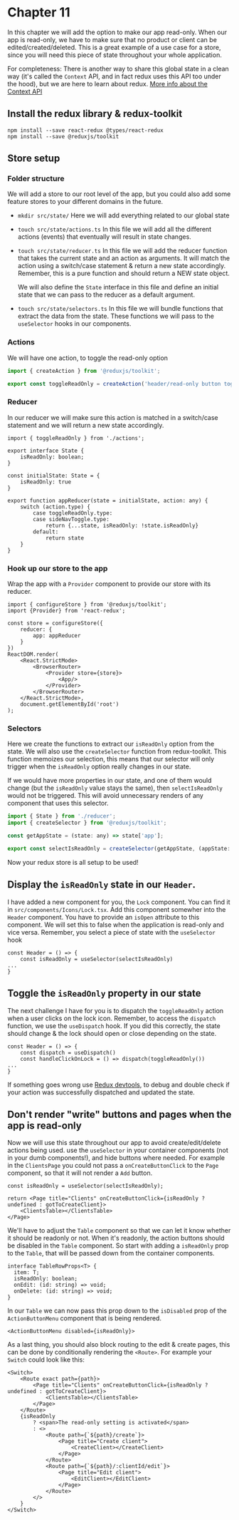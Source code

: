 # Chapter 11

In this chapter we will add the option to make our app read-only.
When our app is read-only, we have to make sure that no product or client can be edited/created/deleted.
This is a great example of a use case for a store, since you will need this piece of state throughout your whole application.

For completeness: There is another way to share this global state in a clean way (it's called the `Context` API, and in fact redux uses this API too under the hood), 
but we are here to learn about redux.
[More info about the Context API](https://reactjs.org/docs/context.html)

## Install the redux library & redux-toolkit
```
npm install --save react-redux @types/react-redux
npm install --save @reduxjs/toolkit
```

## Store setup
### Folder structure

We will add a store to our root level of the app, but you could also add some feature stores to your different domains
in the future.

- `mkdir src/state/`
  Here we will add everything related to our global state
- `touch src/state/actions.ts`
  In this file we will add all the different actions (events) that eventually will result in state changes.
- `touch src/state/reducer.ts`
  In this file we will add the reducer function that takes the current state and an action as arguments. 
  It will match the action using a switch/case statement & return a new state accordingly.
  Remember, this is a pure function and should return a NEW state object.
  
  We will also define the `State` interface in this file and define an initial state that we can pass to the reducer
  as a default argument.
- `touch src/state/selectors.ts`
  In this file we will bundle functions that extract the data from the state. These functions we will pass to the
  `useSelector` hooks in our components.

### Actions
We will have one action, to toggle the read-only option

```js
import { createAction } from '@reduxjs/toolkit';

export const toggleReadOnly = createAction('header/read-only button toggled');
```

### Reducer
In our reducer we will make sure this action is matched in a switch/case statement and we will return a new
state accordingly.

```tsx
import { toggleReadOnly } from './actions';

export interface State {
    isReadOnly: boolean;
}

const initialState: State = {
    isReadOnly: true
}

export function appReducer(state = initialState, action: any) {
    switch (action.type) {
        case toggleReadOnly.type:
        case sideNavToggle.type:
            return {...state, isReadOnly: !state.isReadOnly}
        default:
            return state
    }
}
```    

### Hook up our store to the app
Wrap the app with a `Provider` component to provide our store with its reducer.

```tsx
import { configureStore } from '@reduxjs/toolkit';
import {Provider} from 'react-redux';

const store = configureStore({
    reducer: {
        app: appReducer
    }
})
ReactDOM.render(
    <React.StrictMode>
        <BrowserRouter>
            <Provider store={store}>
                <App/>
            </Provider>
        </BrowserRouter>
    </React.StrictMode>,
    document.getElementById('root')
);
```

### Selectors
Here we create the functions to extract our `isReadOnly` option from the state. 
We will also use the `createSelector` function from redux-toolkit. 
This function memoizes our selection, this means that our selector will only trigger when the `isReadOnly` option really
changes in our state. 

If we would have more properties in our state, and one of them would change (but the `isReadOnly` value stays the same),
then `selectIsReadOnly` would not be triggered. This will avoid unnecessary renders of any component that uses this selector.

```js
import { State } from './reducer';
import { createSelector } from '@reduxjs/toolkit';

const getAppState = (state: any) => state['app'];

export const selectIsReadOnly = createSelector(getAppState, (appState: State) => appState.isReadOnly);
```

Now your redux store is all setup to be used!

## Display the `isReadOnly` state in our `Header`.
I have added a new component for you, the `Lock` component. You can find it in `src/components/Icons/Lock.tsx`.
Add this component somewher into the `Header` component. You have to provide an `isOpen` attribute to this component. 
We will set this to false when the application is read-only and vice versa. 
Remember, you select a piece of state with the `useSelector` hook
```
const Header = () => {
    const isReadOnly = useSelector(selectIsReadOnly)
...
}
```

## Toggle the `isReadOnly` property in our state

The next challenge I have for you is to dispatch the `toggleReadOnly` action when a user clicks on the lock icon.
Remember, to access the `dispatch` function, we use the `useDispatch` hook.
If you did this correctly, the state should change & the lock should open or close depending on the state.
```
const Header = () => {
    const dispatch = useDispatch()
    const handleClickOnLock = () => dispatch(toggleReadOnly())
...
}
```

If something goes wrong use [Redux devtools](https://github.com/zalmoxisus/redux-devtools-extension), to debug and 
double check if your action was successfully dispatched and updated the state. 

## Don't render "write" buttons and pages when the app is read-only

Now we will use this state throughout our app to avoid create/edit/delete actions being used.
use the `useSelector` in your container components (not in your dumb components!), and hide buttons where needed. 
For example in the `ClientsPage` you could not pass a `onCreateButtonClick` to the `Page` component, so that it will not render 
a `Add` button.
```
const isReadOnly = useSelector(selectIsReadOnly);

return <Page title="Clients" onCreateButtonClick={isReadOnly ? undefined : gotToCreateClient}>
    <ClientsTable></ClientsTable>
</Page>
```

We'll have to adjust the `Table` component so that we can let it know whether it should be readonly or not.
When it's readonly, the action buttons should be disabled in the `Table` component.
So start with adding a `isReadOnly` prop to the `Table`, that will be passed down from the container components.
```
interface TableRowProps<T> {
  item: T;
  isReadOnly: boolean;
  onEdit: (id: string) => void;
  onDelete: (id: string) => void;
}
```
In our `Table` we can now pass this prop down to the `isDisabled` prop of the `ActionButtonMenu` component that is being rendered.
```
<ActionButtonMenu disabled={isReadOnly}>
```

As a last thing, you should also block routing to the edit & create pages, this can be done by conditionally rendering the `<Route>`.
For example your `Switch` could look like this:
```
<Switch>
    <Route exact path={path}>
        <Page title="Clients" onCreateButtonClick={isReadOnly ? undefined : gotToCreateClient}>
            <ClientsTable></ClientsTable>
        </Page>
    </Route>
    {isReadOnly
        ? <span>The read-only setting is activated</span>
        : <>
            <Route path={`${path}/create`}>
                <Page title="Create client">
                    <CreateClient></CreateClient>
                </Page>
            </Route>
            <Route path={`${path}/:clientId/edit`}>
                <Page title="Edit client">
                    <EditClient></EditClient>
                </Page>
            </Route>
        </>
    }
</Switch>
```

